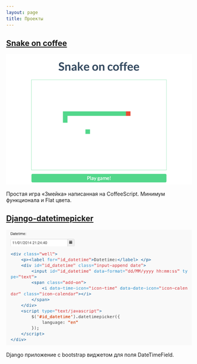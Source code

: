 ```yaml
---
layout: page
title: Проекты
---
```


<div class="post project">
  <h2><a href="http://toxicwar.github.io/snake-on-coffee">Snake on coffee</a></h2>
  <a href="http://toxicwar.github.io/snake-on-coffee">
    <img src="/public/projects/snake-on-coffee.png">
  </a>
  <p>Простая игра «Змейка» написанная на CoffeeScript. Минимум функционала и Flat цвета.</p>
</div>

<div class="post project">
  <h2><a href="https://github.com/ToxicWar/django-datetimepicker">Django-datetimepicker</a></h2>
  <a href="https://github.com/ToxicWar/django-datetimepicker">
    <img src="/public/projects/django-datetimepicker.png">
  </a>
  <p>Django приложение с bootstrap виджетом для поля DateTimeField.</p>
</div>
